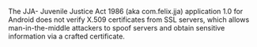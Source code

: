 The JJA- Juvenile Justice Act 1986 (aka com.felix.jja) application 1.0 for Android does not verify X.509 certificates from SSL servers, which allows man-in-the-middle attackers to spoof servers and obtain sensitive information via a crafted certificate.